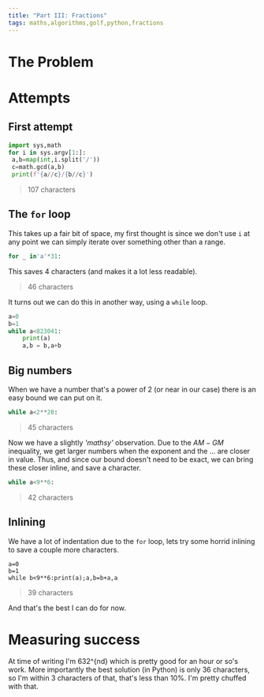 ```yaml
---
title: "Part III: Fractions"
tags: maths,algorithms,golf,python,fractions
---
```


# The Problem

# Attempts
## First attempt
```python
import sys,math
for i in sys.argv[1:]:
 a,b=map(int,i.split('/'))
 c=math.gcd(a,b)
 print(f'{a//c}/{b//c}')
```

> 107 characters

## The `for` loop
This takes up a fair bit of space, my first thought is since we don't use `i` at any
point we can simply iterate over something other than a range.
```python
for _ in'a'*31:
```
This saves 4 characters (and makes it a lot less readable).

> 46 characters

It turns out we can do this in another way, using a `while` loop.
```python
a=0
b=1
while a<823041:
    print(a)
    a,b = b,a+b
```

## Big numbers
When we have a number that's a power of 2 (or near in our case) there is an easy bound
we can put on it.

```python
while a<2**20:
```

> 45 characters

Now we have a slightly _'mathsy'_ observation. Due to the $AM-GM$ inequality, we get
larger numbers when the exponent and the ... are closer in value.
Thus, and since our bound doesn't need to be exact, we can bring these closer inline,
and save a character.

```python
while a<9**6:
```
> 42 characters

## Inlining
We have a lot of indentation due to the `for` loop, lets try some horrid inlining to
save a couple more characters.

```
a=0
b=1
while b<9**6:print(a);a,b=b+a,a
```

> 39 characters

And that's the best I can do for now.

# Measuring success

At time of writing I'm 632^{nd} which is pretty good for an hour or so's work.
More importantly the best solution (in Python) is only 36 characters, so I'm within 3
characters of that, that's less than 10%. I'm pretty chuffed with that.
